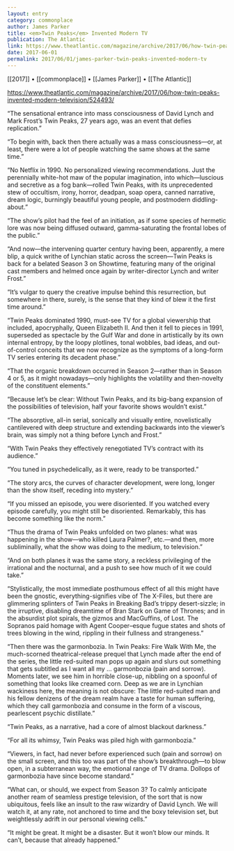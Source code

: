 ```yaml
---
layout: entry
category: commonplace
author: James Parker
title: <em>Twin Peaks</em> Invented Modern TV
publication: The Atlantic
link: https://www.theatlantic.com/magazine/archive/2017/06/how-twin-peaks-invented-modern-television/524493/
date: 2017-06-01
permalink: 2017/06/01/james-parker-twin-peaks-invented-modern-tv
---
```


[[2017]] • [[commonplace]] • [[James Parker]] • [[The Atlantic]] 

https://www.theatlantic.com/magazine/archive/2017/06/how-twin-peaks-invented-modern-television/524493/

“The sensational entrance into mass consciousness of David Lynch and Mark Frost’s Twin Peaks, 27 years ago, was an event that defies replication.”

“To begin with, back then there actually was a mass consciousness—or, at least, there were a lot of people watching the same shows at the same time.”

“No Netflix in 1990. No personalized viewing recommendations. Just the perennially white-hot maw of the popular imagination, into which—luscious and secretive as a fog bank—rolled Twin Peaks, with its unprecedented stew of occultism, irony, horror, deadpan, soap opera, canned narrative, dream logic, burningly beautiful young people, and postmodern diddling-about.”

“The show’s pilot had the feel of an initiation, as if some species of hermetic lore was now being diffused outward, gamma-saturating the frontal lobes of the public.”

“And now—the intervening quarter century having been, apparently, a mere blip, a quick writhe of Lynchian static across the screen—Twin Peaks is back for a belated Season 3 on Showtime, featuring many of the original cast members and helmed once again by writer-director Lynch and writer Frost.”

“It’s vulgar to query the creative impulse behind this resurrection, but somewhere in there, surely, is the sense that they kind of blew it the first time around.”

“Twin Peaks dominated 1990, must-see TV for a global viewership that included, apocryphally, Queen Elizabeth II. And then it fell to pieces in 1991, superseded as spectacle by the Gulf War and done in artistically by its own internal entropy, by the loopy plotlines, tonal wobbles, bad ideas, and out-of-control conceits that we now recognize as the symptoms of a long-form TV series entering its decadent phase.”

“That the organic breakdown occurred in Season 2—rather than in Season 4 or 5, as it might nowadays—only highlights the volatility and then-novelty of the constituent elements.”

“Because let’s be clear: Without Twin Peaks, and its big-bang expansion of the possibilities of television, half your favorite shows wouldn’t exist.”

“The absorptive, all-in serial, sonically and visually entire, novelistically cantilevered with deep structure and extending backwards into the viewer’s brain, was simply not a thing before Lynch and Frost.”

“With Twin Peaks they effectively renegotiated TV’s contract with its audience.”

“You tuned in psychedelically, as it were, ready to be transported.”

“The story arcs, the curves of character development, were long, longer than the show itself, receding into mystery.”

“If you missed an episode, you were disoriented. If you watched every episode carefully, you might still be disoriented. Remarkably, this has become something like the norm.”

“Thus the drama of Twin Peaks unfolded on two planes: what was happening in the show—who killed Laura Palmer?, etc.—and then, more subliminally, what the show was doing to the medium, to television.”

“And on both planes it was the same story, a reckless privileging of the irrational and the nocturnal, and a push to see how much of it we could take.”

“Stylistically, the most immediate posthumous effect of all this might have been the gnostic, everything-signifies vibe of The X-Files, but there are glimmering splinters of Twin Peaks in Breaking Bad’s trippy desert-sizzle; in the irruptive, disabling dreamtime of Bran Stark on Game of Thrones; and in the absurdist plot spirals, the gizmos and MacGuffins, of Lost. The Sopranos paid homage with Agent Cooper–esque fugue states and shots of trees blowing in the wind, rippling in their fullness and strangeness.”

“Then there was the garmonbozia. In Twin Peaks: Fire Walk With Me, the much-scorned theatrical-release prequel that Lynch made after the end of the series, the little red-suited man pops up again and slurs out something that gets subtitled as I want all my … garmonbozia (pain and sorrow). Moments later, we see him in horrible close-up, nibbling on a spoonful of something that looks like creamed corn. Deep as we are in Lynchian wackiness here, the meaning is not obscure: The little red-suited man and his fellow denizens of the dream realm have a taste for human suffering, which they call garmonbozia and consume in the form of a viscous, pearlescent psychic distillate.”

“Twin Peaks, as a narrative, had a core of almost blackout darkness.”

“For all its whimsy, Twin Peaks was piled high with garmonbozia.”

“Viewers, in fact, had never before experienced such (pain and sorrow) on the small screen, and this too was part of the show’s breakthrough—to blow open, in a subterranean way, the emotional range of TV drama. Dollops of garmonbozia have since become standard.”

“What can, or should, we expect from Season 3? To calmly anticipate another ream of seamless prestige television, of the sort that is now ubiquitous, feels like an insult to the raw wizardry of David Lynch. We will watch it, at any rate, not anchored to time and the boxy television set, but weightlessly adrift in our personal viewing cells.”

“It might be great. It might be a disaster. But it won’t blow our minds. It can’t, because that already happened.”
